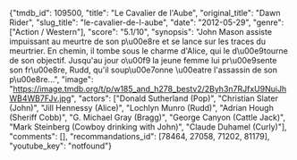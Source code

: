 {"tmdb_id": 109500, "title": "Le Cavalier de l'Aube", "original_title": "Dawn Rider", "slug_title": "le-cavalier-de-l-aube", "date": "2012-05-29", "genre": ["Action / Western"], "score": "5.1/10", "synopsis": "John Mason assiste impuissant au meurtre de son p\u00e8re et se lance sur les traces du meurtrier. En chemin, il tombe sous le charme d'Alice, qui le d\u00e9tourne de son objectif. Jusqu'au jour o\u00f9 la jeune femme lui pr\u00e9sente son fr\u00e8re, Rudd, qu'il soup\u00e7onne \u00eatre l'assassin de son p\u00e8re...", "image": "https://image.tmdb.org/t/p/w185_and_h278_bestv2/2Byh3n7RJfxU9NuiJhWB4WB7FJv.jpg", "actors": ["Donald Sutherland (Pop)", "Christian Slater (John)", "Jill Hennessy (Alice)", "Lochlyn Munro (Rudd)", "Adrian Hough (Sheriff Cobb)", "G. Michael Gray (Bragg)", "George Canyon (Cattle Jack)", "Mark Steinberg (Cowboy drinking with John)", "Claude Duhamel (Curly)"], "comments": [], "recommandations_id": [78464, 27058, 71202, 81179], "youtube_key": "notfound"}